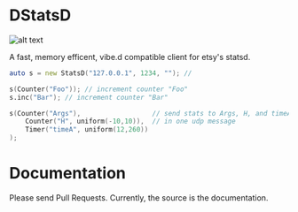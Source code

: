 # DStatsD
![alt text](https://travis-ci.org/burner/dstatsd.svg?branch=master)

A fast, memory efficent, vibe.d compatible client for etsy's statsd.

```D
auto s = new StatsD("127.0.0.1", 1234, ""); // 

s(Counter("Foo")); // increment counter "Foo"
s.inc("Bar"); // increment counter "Bar"

s(Counter("Args"), 					// send stats to Args, H, and timeA 
	Counter("H", uniform(-10,10)),  // in one udp message
	Timer("timeA", uniform(12,260))
);
```

# Documentation
Please send Pull Requests. Currently, the source is the documentation.
